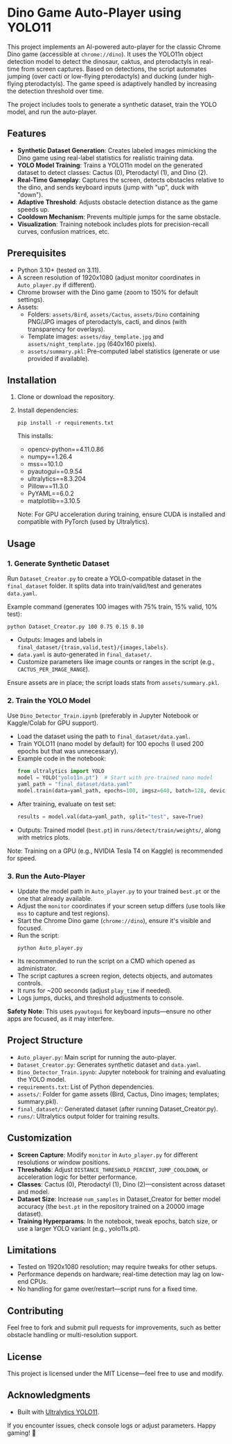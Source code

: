 # Dino Game Auto-Player using YOLO11

This project implements an AI-powered auto-player for the classic Chrome Dino game (accessible at `chrome://dino`). It uses the YOLO11n object detection model to detect the dinosaur, caktus, and pterodactyls in real-time from screen captures. Based on detections, the script automates jumping (over cacti or low-flying pterodactyls) and ducking (under high-flying pterodactyls). The game speed is adaptively handled by increasing the detection threshold over time.

The project includes tools to generate a synthetic dataset, train the YOLO model, and run the auto-player.

## Features
- **Synthetic Dataset Generation**: Creates labeled images mimicking the Dino game using real-label statistics for realistic training data.
- **YOLO Model Training**: Trains a YOLO11n model on the generated dataset to detect classes: Cactus (0), Pterodactyl (1), and Dino (2).
- **Real-Time Gameplay**: Captures the screen, detects obstacles relative to the dino, and sends keyboard inputs (jump with "up", duck with "down").
- **Adaptive Threshold**: Adjusts obstacle detection distance as the game speeds up.
- **Cooldown Mechanism**: Prevents multiple jumps for the same obstacle.
- **Visualization**: Training notebook includes plots for precision-recall curves, confusion matrices, etc.

## Prerequisites
- Python 3.10+ (tested on 3.11).
- A screen resolution of 1920x1080 (adjust monitor coordinates in `Auto_player.py` if different).
- Chrome browser with the Dino game (zoom to 150% for default settings).
- Assets: 
  - Folders: `assets/Bird`, `assets/Cactus`, `assets/Dino` containing PNG/JPG images of pterodactyls, cacti, and dinos (with transparency for overlays).
  - Template images: `assets/day_template.jpg` and `assets/night_template.jpg` (640x160 pixels).
  - `assets/summary.pkl`: Pre-computed label statistics (generate or use provided if available).

## Installation
1. Clone or download the repository.
2. Install dependencies:
   ```
   pip install -r requirements.txt
   ```
   This installs:
   - opencv-python==4.11.0.86
   - numpy==1.26.4
   - mss==10.1.0
   - pyautogui==0.9.54
   - ultralytics==8.3.204
   - Pillow==11.3.0
   - PyYAML==6.0.2
   - matplotlib==3.10.5

   Note: For GPU acceleration during training, ensure CUDA is installed and compatible with PyTorch (used by Ultralytics).

## Usage

### 1. Generate Synthetic Dataset
Run `Dataset_Creator.py` to create a YOLO-compatible dataset in the `final_dataset` folder. It splits data into train/valid/test and generates `data.yaml`.

Example command (generates 100 images with 75% train, 15% valid, 10% test):
```
python Dataset_Creator.py 100 0.75 0.15 0.10
```

- Outputs: Images and labels in `final_dataset/{train,valid,test}/{images,labels}`.
- `data.yaml` is auto-generated in `final_dataset/`.
- Customize parameters like image counts or ranges in the script (e.g., `CACTUS_PER_IMAGE_RANGE`).

Ensure assets are in place; the script loads stats from `assets/summary.pkl`.

### 2. Train the YOLO Model
Use `Dino_Detector_Train.ipynb` (preferably in Jupyter Notebook or Kaggle/Colab for GPU support).

- Load the dataset using the path to `final_dataset/data.yaml`.
- Train YOLO11 (nano model by default) for 100 epochs (I used 200 epochs but that was unnecessary).
- Example code in the notebook:
  ```python
  from ultralytics import YOLO
  model = YOLO("yolo11n.pt")  # Start with pre-trained nano model
  yaml_path = "final_dataset/data.yaml"
  model.train(data=yaml_path, epochs=100, imgsz=640, batch=128, device=[0,1], patience=10, workers=2, augment=True)  # Use Double GPU if available
  ```
- After training, evaluate on test set:
  ```python
  results = model.val(data=yaml_path, split="test", save=True)
  ```
- Outputs: Trained model (`best.pt`) in `runs/detect/train/weights/`, along with metrics plots.

Note: Training on a GPU (e.g., NVIDIA Tesla T4 on Kaggle) is recommended for speed.

### 3. Run the Auto-Player
- Update the model path in `Auto_player.py` to your trained `best.pt` or the one that already available.
- Adjust the `monitor` coordinates if your screen setup differs (use tools like `mss` to capture and test regions).
- Start the Chrome Dino game (`chrome://dino`), ensure it's visible and focused.
- Run the script:
  ```
  python Auto_player.py
  ```
- Its recommended to run the script on a CMD which opened as administrator.
- The script captures a screen region, detects objects, and automates controls.
- It runs for ~200 seconds (adjust `play_time` if needed).
- Logs jumps, ducks, and threshold adjustments to console.

**Safety Note**: This uses `pyautogui` for keyboard inputs—ensure no other apps are focused, as it may interfere.

## Project Structure
- `Auto_player.py`: Main script for running the auto-player.
- `Dataset_Creator.py`: Generates synthetic dataset and `data.yaml`.
- `Dino_Detector_Train.ipynb`: Jupyter notebook for training and evaluating the YOLO model.
- `requirements.txt`: List of Python dependencies.
- `assets/`: Folder for game assets (Bird, Cactus, Dino images; templates; summary.pkl).
- `final_dataset/`: Generated dataset (after running Dataset_Creator.py).
- `runs/`: Ultralytics output folder for training results.

## Customization
- **Screen Capture**: Modify `monitor` in `Auto_player.py` for different resolutions or window positions.
- **Thresholds**: Adjust `DISTANCE_THRESHOLD_PERCENT`, `JUMP_COOLDOWN`, or acceleration logic for better performance.
- **Classes**: Cactus (0), Pterodactyl (1), Dino (2)—consistent across dataset and model.
- **Dataset Size**: Increase `num_samples` in Dataset_Creator for better model accuracy (the `best.pt` in the repository trained on a 20000 image dataset).
- **Training Hyperparams**: In the notebook, tweak epochs, batch size, or use a larger YOLO variant (e.g., yolo11s.pt).

## Limitations
- Tested on 1920x1080 resolution; may require tweaks for other setups.
- Performance depends on hardware; real-time detection may lag on low-end CPUs.
- No handling for game over/restart—script runs for a fixed time.

## Contributing
Feel free to fork and submit pull requests for improvements, such as better obstacle handling or multi-resolution support.

## License
This project is licensed under the MIT License—feel free to use and modify.

## Acknowledgments
- Built with [Ultralytics YOLO11](https://github.com/ultralytics/ultralytics).

If you encounter issues, check console logs or adjust parameters. Happy gaming! 🦖
